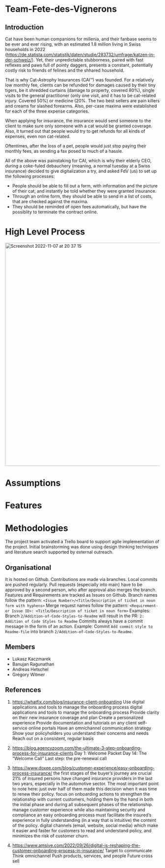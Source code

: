 # Team-Fete-des-Vignerons

## Introduction

Cat have been human companions for millenia, and their fanbase seems to be ever and ever rising, with an estimated 1.8 million living in Swiss households in 2022 (https://de.statista.com/statistik/daten/studie/283732/umfrage/katzen-in-der-schweiz/). Yet, their unpredictable stubborness, paired with fast reflexes and paws full of pointy daggers, presents a constant, potentially costly risk to friends of felines and the shhared household.

That is why Cat-Astrophy Insurances (CAI™) was founded. For a relatively low monthly fee, clients can be refunded for damages caused by their tiny tigers, be it shredded curtains (damage to property, covered 80%), single visits to the general practitioner (only one visit, and it has to be cat-related injury. Covered 50%) or medicine (20%. The two best sellers are pain killers and creams for slashed forearms. Also, per-case maxima were established for each of the three expense categories.

When applying for insurance, the insurance would send someone to the client to make sure only someone with a cat would be granted coverage. Also, it turned out that people would try to get refunds for all kinds of expenses, even non cat-related. 

Oftentimes, after the loss of a pet, people would just stop paying their monthly fees, as sending a fax posed to much of a hassle. 

All of the above was painstaking for CAI, which is why their elderly CEO, during a coke-fuled debauchery (meaning, a normal tuesday at a Swiss insurance) decided to give digitalization a try, and asked FdV (us) to set up the following processes:

 - People should be able to fill out a form, with information and the picture of their cat, and instantly be told whether they were granted insurance.
 - Through an online form, they should be able to send in a list of costs, that are checked against the maxima.
 - They should be reminded of open fees automatically, but have the possiblity to terminate the contract online.

# High Level Process
<img width="726" alt="Screenshot 2022-11-07 at 20 37 15" src="https://user-images.githubusercontent.com/106623917/200399156-4833248c-4116-4848-ace1-f14bcfff3c54.png">

# Assumptions

# Features

# Methodologies
The project team activated a Trello board to support agile implementation of the project. Initial brainstorming was done using design thinking techniques and literature search supported by external outreach.

## Organisational

It is hosted on Github. Contributions are made via branches. Local commits are pushed regularly. Pull requests (especially into main) have to be approved by a second person, who after approval also merges the branch.
Features and Requirements are tracked as Issues on Github.
Branch names follow the pattern: `<Issue Number>/<Title/Description of ticket in noun form with hyphens>`
Merge request names follow the pattern: `<Requirement- or Issue ID>: <Title/Description of ticket in noun form>`
Examples: Branch `2/Addition-of-Code-Styles-to-Readme` will result in the PR: `2: Addition of Code Styles to Readme`
Commits always have a commit message in the form of an action.
Example: Commit `Add commit style to Readme-file` into branch `2/Addition-of-Code-Styles-to-Readme`.

## Members
 - Lukasz Kaczmarek
 - Banujan Ragunathan
 - Andreas Hetschel
 - Grégory Witmer

## References
1. https://whatfix.com/blog/insurance-client-onboarding
Use digital applications and tools to manage the onboarding process digital applications and tools to manage the onboarding process
Provide clarity on their new insurance coverage and plan
Create a personalized experience
Provide documentation and tutorials on any client self-service online portals
Have an omnichannel communication strategy
Show your policyholders you understand their concerns and needs
Reach out on a consistent, regular basis

2. https://blog.agencyzoom.com/the-ultimate-3-step-onboarding-process-for-insurance-clients
Day 1: Welcome Packet
Day 14: The “Welcome Call”
Last step: the pre-renewal call

3. https://www.doxee.com/blog/customer-experience/easy-onboarding-process-insurance/
the first stages of the buyer’s journey are crucial
21% of insured persons have changed insurance providers in the last two years, especially in the automotive sector. The most important point to note here: just over half of them made this decision when it was time to renew their policy.
focus on onboarding actions to strengthen the relationship with current customers, holding them by the hand in both the initial phase and during all subsequent phases of the relationship.
manage customer experience while also maintaining security and compliance
an easy onboarding process must facilitate the insured’s experience in fully understanding (in a way that is intuitive) the content of the policy.
digital channels (email, website, social media) which make it easier and faster for customers to read and understand policy, and minimizes the risk of customer churn.

4. https://www.amsive.com/2022/09/26/digital-is-reshaping-the-customer-onboarding-process-in-insurance/
Target to communicate
Think omnichannel
Push products, services, and people
Future cross sell



